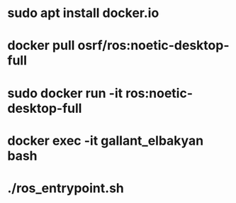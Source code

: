 # sudo apt install docker.io
# docker pull osrf/ros:noetic-desktop-full
# sudo docker run -it ros:noetic-desktop-full
# docker exec -it gallant_elbakyan bash
# ./ros_entrypoint.sh